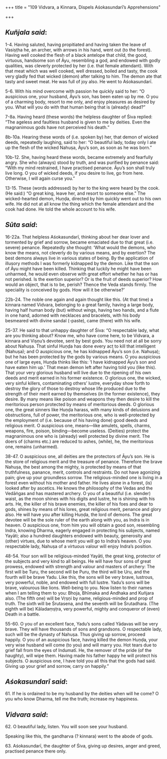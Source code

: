 +++
title = "109 Vidvara, a Kinnara, Dispels Aśokasundarī’s Apprehensions"

+++
 

## *Kuñjala said*:

1-4. Having saluted, having propitiated and having taken the leave of Vasiṣṭha he, an archer, with arrows in his hand, went out (to the forest). Having well cooked the flesh of a black antelope that child, the good, virtuous, handsome son of Āyu, resembling a god, and endowed with godly qualities, was cleverly protected by her (i.e. that female attendant). With that meat which was well cooked, well dressed, boiled and tasty, the cook very gladly fed that wicked (demon) after talking to him. The demon ate that tasty and sweet meat. He was full of joy also. He went to Aśokasundarī.

5-6. With his mind overcome with passion he quickly said to her: “O auspicious one, your husband, Āyu’s son, has been eaten up by me. O you of a charming body, resort to me only, and enjoy pleasures as desired by you. What will you do with that human being that is (already) dead?”

7-8a. Having heard (these words) the helpless daughter of Śiva replied: “The ageless and faultless husband is given to me by deities. Even the magnanimous gods have not perceived his death.”

8b-10a. Hearing these words of (i.e. spoken by) her, that demon of wicked deeds, repeatedly laughing, said to her: “O beautiful lady, today only I ate up the flesh of the wicked Nahuṣa, Āyu’s son, as soon as he was born.”

10b-12. She, having heard these words, became extremely and fearfully angry. She who (always) stood by truth, and was purified by penance said: “With my mind restrained, I have practised penance. Āyu’s son shall truly live long. O you of wicked deeds, if you desire to live, go from here. Otherwise, I will again curse you.”

13-15. These (words addressed) by her to the king were heard by the cook. (He said:) “O great king, leave her, and resort to someone else.” The wicked-hearted demon, Huṇḍa, directed by him quickly went out to his own wife. He did not at all know the thing which the female attendant and the cook had done. He told the whole account to his wife.

## *Sūta said*:

16-22a. That helpless Aśokasundarī, thinking about her dear lover and tormented by grief and sorrow, became emaciated due to that great (i.e. severe) penance. Repeatedly she thought: ‘What would the demons, who know the means, not cleverly do by various means, and by exertion? The best demons always live in various states of being. By the application of illusory methods I was formerly kidnapped by the demon. Like that the son of Āyu might have been killed. Thinking that luckily he might have been unharmed, he would even observe with great effort whether he has or has not perished. Is the exertion superior? Or is the fruit of deeds superior? How would an object, that is to be, perish? Thence the Veda stands firmly. The speciality is conceived by gods. How will it be otherwise?’

22b-24. The noble one again and again thought like this. (At that time) a kinnara named Vidvara, belonging to a great family, having a large body, having half human body (but) without wings, having two hands, and a flute in one hand, adorned with necklaces and bracelets, with his body besmeared with divine sandal (-paste), came (there) with his wife.

25-37. He said to that unhappy daughter of Śiva: “O respectable lady, what are you thinking about? Know me, who have come here, to be Vidvara, a kinnara and Viṣṇu’s devotee, sent by best gods. You need not at all be sorry about Nahuṣa. That sinful Huṇḍa has done every act to kill that intelligent (Nahuṣa); and O auspicious one, he has kidnapped Āyu’s son (i.e. Nahuṣa); but he has been protected by the gods by various means. O you auspicious one of large eyes, Huṇḍa thinks like this: ‘I have kidnapped Āyu’s son and have eaten him up.’ That mean demon left after having told you (like this). That your very glorious husband will live due to the ripening of his own deeds and merit earned in his former existence. O glorious one, the wicked, very sinful killers, contaminating others’ lustre, everyday show forth to destroy the glory of those to destroy whose life produced due to the strength of their merit earned by themselves (in the former existence), they desire. By many means like poison and weapons they then desire to kill the meritorious person protected by means of meritorious deeds. O glorious one, the great sinners like Huṇḍa harass, with many kinds of delusions and obstructions, full of power, the meritorious one, who is well-protected by the employment of (i.e. because of his having done) good deeds and religious merit. O auspicious one, means—like amulets, spells, charms, weapons, fire, poison, binding—become useless. (Deities) protect the magnanimous one who is (already) well protected by divine merit. The doers of (charms etc.) are reduced to ashes, (while), he, the meritorious one, remains (unharmed).

38-47. O auspicious one, all deities are the protectors of Āyu’s son. He is the store of religious merit and the treasure of penance. Therefore the brave Nahuṣa, the best among the mighty, is protected by means of that truthfulness, panance, merit, controls and restraints. Do not have agonizing pain; give up your groundless sorrow. The religious-minded one is living in a forest even without his mother and father. He lives alone in a forest, (is) looked after by ascetics. He knows the philosophy of the Vedas and the Vedāṅgas and has mastered archery. O you of a beautiful (i.e. slender) waist, as the moon shines with his digits and lustre, he is shining with his arts. He, the killer of his brave enemies, the killer of his foes and dear to gods, shines by means of his lores, great religious merit, penance and glory also. He will have you after killing Huṇḍa, the lord of demons. The great devotee will be the sole ruler of the earth along with you, as Indra is in heaven. O auspicious one, from him you will obtain a good son, resembling Indra, knowing Dharma, eagerly engaged in protecting his subjects, named Yayāti; also a hundred daughters endowed with beauty, generosity and (other) virtues, due to whose merit you will go to Indra’s heaven. O you respectable lady, Nahuṣa of a virtuous valour will enjoy Indra’s position.

48-54. Your son will be religious-minded Yayāti, the great king, protector of the subjects and very kind to all beings. He will have four sons of great prowess, endowed with strength and valour and masters of archery: The first will be Turu, the second will be Puru, the third will be Uru, and the fourth will be brave Yadu. Like this, the sons will be very brave, lustrous, very powerful, noble, and endowed with full lustre. Yadu’s sons will be brave, valourous like lions. Well-being to you. Now listen to their names when I am telling them to you: Bhoja, Bhīmaka and Andhaka and Kuñjara also. (The fifth one) will be Vṛṣṇi by name, religious-minded and prop of truth. The sixth will be Śrutasena, and the seventh will be Śrutadhara. (The eighth will be) Kāladaṃṣṭra, very powerful, mighty and conqueror of (even) Death in a battle.

55-60. O you of an excellent face, Yadu’s sons called Yādavas will be very brave. They will have thousands of sons and grandsons. O respectable lady, such will be the dynasty of Nahuṣa. Thus giving up sorrow, proceed happily. O you of an auspicious face, having killed the demon Huṇḍa, your very wise husband will come (to you) and will marry you. Hot tears due to grief fall from the eyes of Indumatī. He, the remover of the pride (of the haughty), will wipe them. Having made his father happy he will protect his subjects. O auspicious one, I have told you all this that the gods had said. Giving up your grief and sorrow, carry on happily.”

## *Aśokasundarī said*:

61\. If he is ordained to be my husband by the deities when will he come? O you who know Dharma, tell me the truth; increase my happiness.

## *Vidvara said*:

62\. O beautiful lady, listen. You will soon see your husband.

Speaking like this, the gandharva (? kinnara) went to the abode of gods.

63\. Aśokasundarī, the daughter of Śiva, giving up desires, anger and greed, practised penance there only.


